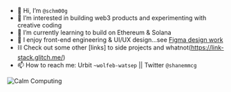 - 👋 Hi, I’m `@schm00g`
- 👀 I’m interested in building web3 products and experimenting with creative coding
- 🌱 I’m currently learning to build on Ethereum & Solana
- 💞️ I enjoy front-end engineering & UI/UX design...see [Figma design work](https://www.figma.com/file/BuYYW2RiWmQKK9dPAmsIJv/UI)
- ⛓️ Check out some other [links] to side projects and whatnot(https://link-stack.glitch.me/)
- 📫 How to reach me: Urbit `~wolfeb-watsep` || Twitter `@shanemmcg`

![Calm Computing](https://media.giphy.com/media/TJaNEMTsdKaZ4sowzr/giphy.gif)

<!---
schm00g/schm00g is a ✨ special ✨ repository because its `README.md` (this file) appears on your GitHub profile.
You can click the Preview link to take a look at your changes.
--->
